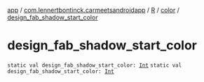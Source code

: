 [app](../../../index.md) / [com.lennertbontinck.carmeetsandroidapp](../../index.md) / [R](../index.md) / [color](index.md) / [design_fab_shadow_start_color](./design_fab_shadow_start_color.md)

# design_fab_shadow_start_color

`static val design_fab_shadow_start_color: `[`Int`](https://kotlinlang.org/api/latest/jvm/stdlib/kotlin/-int/index.html)
`static val design_fab_shadow_start_color: `[`Int`](https://kotlinlang.org/api/latest/jvm/stdlib/kotlin/-int/index.html)